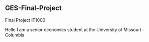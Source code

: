 ## GES-Final-Project
Final Project IT1000

Hello I am a senior economics student at the University of Missouri - Columbia
